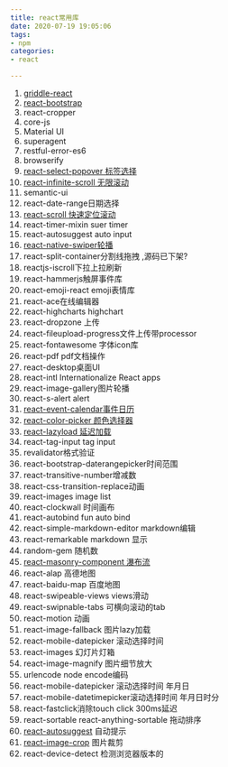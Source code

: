 ```yaml
---
title: react常用库
date: 2020-07-19 19:05:06
tags:
- npm
categories:
- react

---
```


1. [griddle-react](https://github.com/GriddleGriddle/Griddle)
2. [react-bootstrap](https://github.com/react-bootstrap/react-bootstrap)
3. react-cropper
4. core-js
5. Material UI
6. superagent
7. restful-error-es6
8. browserify
9. [react-select-popover 标签选择](https://www.npmjs.com/package/react-select-popover)
10. [react-infinite-scroll 无限滚动](https://github.com/CassetteRocks/react-infinite-scroller)
11. semantic-ui
12. react-date-range日期选择
13. [react-scroll 快速定位滚动](https://github.com/fisshy/react-scroll)
14. react-timer-mixin suer timer
15. react-autosuggest auto input
16. [react-native-swiper轮播](https://github.com/leecade/react-native-swiper)
17. react-split-container分割线拖拽 ,源码已下架?
18. reactjs-iscroll下拉上拉刷新
19. react-hammerjs触屏事件库
20. react-emoji-react emoji表情库
21. react-ace在线编辑器
22. react-highcharts highchart
23. react-dropzone 上传
24. react-fileupload-progress文件上传带processor
25. react-fontawesome 字体icon库
26. react-pdf pdf文档操作
27. react-desktop桌面UI
28. react-intl Internationalize React apps
29. react-image-gallery图片轮播
30. react-s-alert alert
31. [react-event-calendar事件日历](https://www.npmjs.com/package/react-event-calendar)
32. [react-color-picker 颜色选择器](https://github.com/Lazyshot/react-color-picker)
33. [react-lazyload 延迟加载](https://github.com/jasonslyvia/react-lazyload)
34. react-tag-input tag input
35. revalidator格式验证
36. react-bootstrap-daterangepicker时间范围
37. react-transitive-number增减数
38. react-css-transition-replace动画
39. react-images image list
40. react-clockwall 时间画布
41. react-autobind fun auto bind
42. react-simple-markdown-editor markdown编辑
43. react-remarkable markdown 显示
44. random-gem 随机数
45. [react-masonry-component 瀑布流](https://github.com/eiriklv/react-masonry-component)
46. react-alap 高德地图
47. react-baidu-map 百度地图
48. react-swipeable-views views滑动
49. react-swipnable-tabs 可横向滚动的tab
50. react-motion 动画
51. react-image-fallback 图片lazy加载
52. react-mobile-datepicker 滚动选择时间
53. react-images 幻灯片灯箱
54. react-image-magnify 图片细节放大
55. urlencode node encode编码
56. react-mobile-datepicker 滚动选择时间 年月日
57. react-mobile-datetimepicker滚动选择时间 年月日时分
58. react-fastclick消除touch click 300ms延迟
59. react-sortable react-anything-sortable 拖动排序
60. [react-autosuggest](https://github.com/moroshko/react-autosuggest) 自动提示
61. [react-image-crop](https://github.com/DominicTobias/react-image-crop) 图片裁剪
62. react-device-detect 检测浏览器版本的